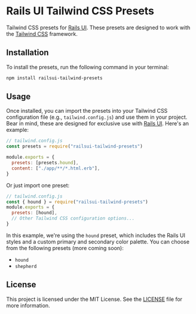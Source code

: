 # Rails UI Tailwind CSS Presets

Tailwind CSS presets for [Rails UI](https://github.com/getrailsui/railsui). These presets are designed to work with the [Tailwind CSS](https://tailwindcss.com/) framework.

## Installation

To install the presets, run the following command in your terminal:

```bash
npm install railsui-tailwind-presets
```

## Usage

Once installed, you can import the presets into your Tailwind CSS configuration file (e.g., `tailwind.config.js`) and use them in your project. Bear in mind, these are designed for exclusive use with [Rails UI](https://railsui.com). Here's an example:

```javascript
// tailwind.config.js
const presets = require("railsui-tailwind-presets")

module.exports = {
  presets: [presets.hound],
  content: ["./app/**/*.html.erb"],
}
```

Or just import one preset:

```javascript
// tailwind.config.js
const { hound } = require("railsui-tailwind-presets")
module.exports = {
  presets: [hound],
  // Other Tailwind CSS configuration options...
}
```

In this example, we're using the `hound` preset, which includes the Rails UI styles and a custom primary and secondary color palette. You can choose from the following presets (more coming soon):

- `hound`
- `shepherd`

## License

This project is licensed under the MIT License. See the [LICENSE](LICENSE) file for more information.
